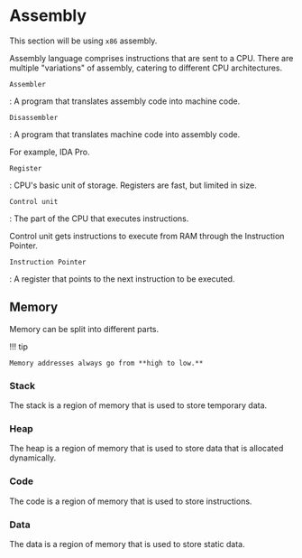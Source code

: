 # Assembly

This section will be using `x86` assembly.

Assembly language comprises instructions that are sent to a CPU. There are multiple "variations" of assembly, catering to different CPU architectures.

`Assembler`

:  A program that translates assembly code into machine code.

`Disassembler`

: A program that translates machine code into assembly code.

  For example, IDA Pro.

`Register`

: CPU's basic unit of storage. Registers are fast, but limited in size.

`Control unit`

: The part of the CPU that executes instructions.

  Control unit gets instructions to execute from RAM through the Instruction Pointer.

`Instruction Pointer`

: A register that points to the next instruction to be executed.

## Memory

Memory can be split into different parts.

!!! tip

    Memory addresses always go from **high to low.**

### Stack

The stack is a region of memory that is used to store temporary data.

### Heap

The heap is a region of memory that is used to store data that is allocated dynamically.

### Code

The code is a region of memory that is used to store instructions.

### Data

The data is a region of memory that is used to store static data.
